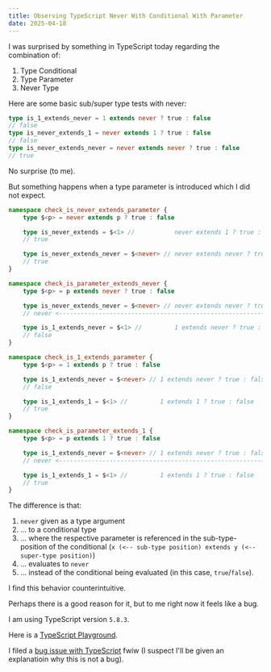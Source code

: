```yaml
---
title: Observing TypeScript Never With Conditional With Parameter
date: 2025-04-18
---
```


I was surprised by something in TypeScript today regarding the combination of:

1. Type Conditional
2. Type Parameter
3. Never Type 

Here are some basic sub/super type tests with never:

```ts
type is_1_extends_never = 1 extends never ? true : false
// false
type is_never_extends_1 = never extends 1 ? true : false
// false
type is_never_extends_never = never extends never ? true : false
// true
```

No surprise (to me).

But something happens when a type parameter is introduced which I did not expect.

```ts
namespace check_is_never_extends_parameter {
	type $<p> = never extends p ? true : false

	type is_never_extends = $<1> //           never extends 1 ? true : false
	// true

	type is_never_extends_never = $<never> // never extends never ? true : false
	// true
}

namespace check_is_parameter_extends_never {
	type $<p> = p extends never ? true : false

	type is_never_extends_never = $<never> // never extends never ? true : false
	// never <------------------------------------------------------------------ ???

	type is_1_extends_never = $<1> //         1 extends never ? true : false
	// false
}

namespace check_is_1_extends_parameter {
	type $<p> = 1 extends p ? true : false

	type is_1_extends_never = $<never> // 1 extends never ? true : false
	// false

	type is_1_extends_1 = $<1> //         1 extends 1 ? true : false
	// true
}

namespace check_is_parameter_extends_1 {
	type $<p> = p extends 1 ? true : false

	type is_1_extends_never = $<never> // 1 extends never ? true : false
	// never <---------------------------------------------------------- ???

	type is_1_extends_1 = $<1> //         1 extends 1 ? true : false
	// true
}
```

The difference is that:
1. `never` given as a type argument
2. ... to a conditional type
3. ... where the respective parameter is referenced in the sub-type-position of the conditional (`x (<-- sub-type position) extends y (<-- super-type position)`)
4. ... evaluates to `never`
5. ... instead of the conditional being evaluated (in this case, `true`/`false`).

I find this behavior counterintuitive.

Perhaps there is a good reason for it, but to me right now it feels like a bug.

I am using TypeScript version `5.8.3`.

Here is a [TypeScript Playground](https://www.typescriptlang.org/play/?#code/HYQwtgpgzgDiDGEAE8AWF4GsD6BLK2wEAbhAE7YQAeALhMACYFxngR1lIDeAUAJA0AnjGQASADwwAfEgC8SIqU7U6jKEhhIA-EhpkArsgBcSAGYgANlAg9+QkUnyES5SrXpM5SCQEYZAen8kYJDQhRdldzUkH21dA2MzS2t+QPjDWwFhZCdFVxUPAjzOeQligKDipALoqp09QyQTcysbPjSGmwBfW1BIWARkNAwcJxY2DjdVJmclbjts70kZeU0azzr0xJaUhYdciKnC2fIvMoiK8Ln19U3OpqTW1MqIpHEAWk+v75-fv-+AYCgdotFpMvYcgQfEc1CcSks-Eg0mEQrEbldTvUEg8dm00rieD0eH1oHBECh0Fg8FCYTNxpAOPMsg4JNIvGiop5NFjGs1kjY9pDsNCbnCzuJykighzprdXjztvzno9dsyhSLOVDxYjkSiYtVNfqFTile0gp1Cb02ANycMqWMQKwGflNcKmRClmzVgbZUatianoLHDTRVVShKLlL9ei7ti+U8zRjOB8gam0+m-iCwUGnBrZW7wzqgnro4bYsb4ylExaukA).

I filed a [bug issue with TypeScript](https://github.com/microsoft/TypeScript/issues/61594) fwiw (I suspect I'll be given an explanatioin why this is not a bug).
